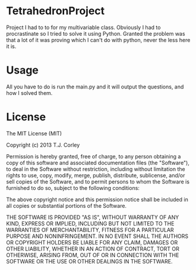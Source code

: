 TetrahedronProject
================
Project I had to to for my multivariable class. Obviously I had to procrastinate so I tried to solve it using Python. Granted the problem was that a lot of it was proving which I can't do with python, never the less here it is.

Usage
===============
All you have to do is run the main.py and it will output the questions, and how I solved them.

License
=============
The MIT License (MIT)

Copyright (c) 2013 T.J. Corley

Permission is hereby granted, free of charge, to any person obtaining a copy
of this software and associated documentation files (the "Software"), to deal
in the Software without restriction, including without limitation the rights
to use, copy, modify, merge, publish, distribute, sublicense, and/or sell
copies of the Software, and to permit persons to whom the Software is
furnished to do so, subject to the following conditions:

The above copyright notice and this permission notice shall be included in
all copies or substantial portions of the Software.

THE SOFTWARE IS PROVIDED "AS IS", WITHOUT WARRANTY OF ANY KIND, EXPRESS OR
IMPLIED, INCLUDING BUT NOT LIMITED TO THE WARRANTIES OF MERCHANTABILITY,
FITNESS FOR A PARTICULAR PURPOSE AND NONINFRINGEMENT. IN NO EVENT SHALL THE
AUTHORS OR COPYRIGHT HOLDERS BE LIABLE FOR ANY CLAIM, DAMAGES OR OTHER
LIABILITY, WHETHER IN AN ACTION OF CONTRACT, TORT OR OTHERWISE, ARISING FROM,
OUT OF OR IN CONNECTION WITH THE SOFTWARE OR THE USE OR OTHER DEALINGS IN
THE SOFTWARE.
